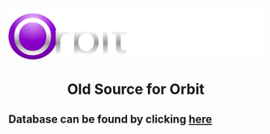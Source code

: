<p align="center">
  <img src="https://raw.githubusercontent.com/OrbitChat/old/main/img/orbit.png">
  <br />
</p>
<h1 align="center">Old Source for Orbit</h1>

## Database can be found by clicking [here]([https://github.com](https://raw.githubusercontent.com/OrbitChat/old/refs/heads/main/db.sql))
